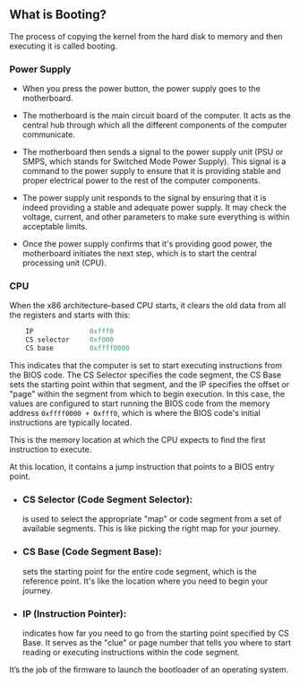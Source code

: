 ## What is Booting?

The process of copying the kernel from the hard disk to memory and then executing it is called booting.

### Power Supply

- When you press the power button, the power
  supply goes to the motherboard.

- The motherboard is the main circuit board of the computer. It acts as the central hub through which all the different components of the computer communicate.

- The motherboard then sends a signal to the power supply unit (PSU or SMPS, which stands for Switched Mode Power Supply). This signal is a command to the power supply to ensure that it is providing stable and proper electrical power to the rest of the computer components.

- The power supply unit responds to the signal by ensuring that it is indeed providing a stable and adequate power supply. It may check the voltage, current, and other parameters to make sure everything is within acceptable limits.

- Once the power supply confirms that it's providing good power, the motherboard initiates the next step, which is to start the central processing unit (CPU).

### CPU

When the x86 architecture–based CPU starts, it clears the old data from all the registers
and starts with this:

```asm
    IP              0xfff0
    CS selector     0xf000
    CS base         0xffff0000
```

This indicates that the computer is set to start executing instructions from the BIOS code. The CS Selector specifies the code segment, the CS Base sets the starting point within that segment, and the IP specifies the offset or "page" within the segment from which to begin execution. In this case, the values are configured to start running the BIOS code from the memory address `0xffff0000 + 0xfff0`, which is where the BIOS code's initial instructions are typically located.

This is the memory location at which the
CPU expects to find the first instruction to execute.

At this location, it contains a jump
instruction that points to a BIOS entry point.

- ### CS Selector (Code Segment Selector):

  is used to select the appropriate "map" or code segment from a set of available segments. This is like picking the right map for your journey.

- ### CS Base (Code Segment Base):

  sets the starting point for the entire code segment, which is the reference point. It's like the location where you need to begin your journey.

- ### IP (Instruction Pointer):

  indicates how far you need to go from the starting point specified by CS Base. It serves as the "clue" or page number that tells you where to start reading or executing instructions within the code segment.

It’s the job of the firmware to launch the bootloader of an operating system.
